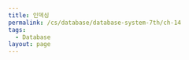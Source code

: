 ```yaml
---
title: 인덱싱
permalink: /cs/database/database-system-7th/ch-14
tags:
  - Database
layout: page
---
```


